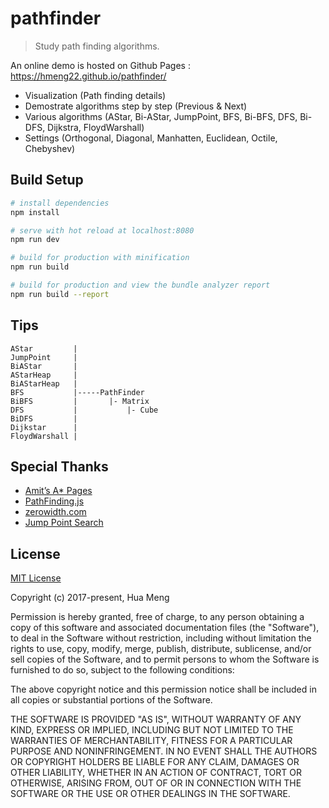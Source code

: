 # pathfinder

> Study path finding algorithms.

An online demo is hosted on Github Pages : https://hmeng22.github.io/pathfinder/

* Visualization (Path finding details)
* Demostrate algorithms step by step (Previous & Next)
* Various algorithms (AStar, Bi-AStar, JumpPoint, BFS, Bi-BFS, DFS, Bi-DFS, Dijkstra, FloydWarshall)
* Settings (Orthogonal, Diagonal, Manhatten, Euclidean, Octile, Chebyshev)

## Build Setup

```bash
# install dependencies
npm install

# serve with hot reload at localhost:8080
npm run dev

# build for production with minification
npm run build

# build for production and view the bundle analyzer report
npm run build --report
```

## Tips

```
AStar         |
JumpPoint     |
BiAStar       |
AStarHeap     |
BiAStarHeap   |
BFS           |-----PathFinder
BiBFS         |       |- Matrix
DFS           |           |- Cube
BiDFS         |
Dijkstar      |
FloydWarshall |
```

## Special Thanks

* [Amit’s A* Pages](http://theory.stanford.edu/~amitp/GameProgramming/)
* [PathFinding.js](https://github.com/qiao/PathFinding.js/)
* [zerowidth.com](https://zerowidth.com/2013/05/05/jump-point-search-explained.html)
* [Jump Point Search](http://users.cecs.anu.edu.au/~dharabor/pathfinding.html)

## License

[MIT License](http://www.opensource.org/licenses/mit-license.php)

Copyright (c) 2017-present, Hua Meng

Permission is hereby granted, free of charge, to any person obtaining a copy of this software and associated documentation files (the "Software"), to deal in the Software without restriction, including without limitation the rights to use, copy, modify, merge, publish, distribute, sublicense, and/or sell copies of the Software, and to permit persons to whom the Software is furnished to do so, subject to the following conditions:

The above copyright notice and this permission notice shall be included in all copies or substantial portions of the Software.

THE SOFTWARE IS PROVIDED "AS IS", WITHOUT WARRANTY OF ANY KIND, EXPRESS OR IMPLIED, INCLUDING BUT NOT LIMITED TO THE WARRANTIES OF MERCHANTABILITY, FITNESS FOR A PARTICULAR PURPOSE AND NONINFRINGEMENT. IN NO EVENT SHALL THE AUTHORS OR COPYRIGHT HOLDERS BE LIABLE FOR ANY CLAIM, DAMAGES OR OTHER LIABILITY, WHETHER IN AN ACTION OF CONTRACT, TORT OR OTHERWISE, ARISING FROM, OUT OF OR IN CONNECTION WITH THE SOFTWARE OR THE USE OR OTHER DEALINGS IN THE SOFTWARE.
